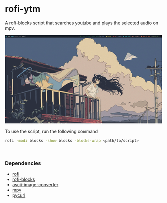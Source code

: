 # rofi-ytm

A rofi-blocks script that searches youtube and plays the selected audio on mpv.

![image](sample.gif)

To use the script, run the following command

```bash
rofi -modi blocks -show blocks -blocks-wrap <path/to/script>
```

<br>

### Dependencies

- [rofi](https://github.com/davatorium/rofi)
- [rofi-blocks](https://github.com/OmarCastro/rofi-blocks)
- [ascii-image-converter](https://github.com/TheZoraiz/ascii-image-converter)
- [mpv](https://github.com/mpv-player/mpv)
- [pycurl](https://github.com/pycurl/pycurl)
